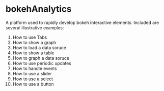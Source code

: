 # bokehAnalytics
A platform used to rapidly develop bokeh interactive elements. Included are several illustrative examples:
1. How to use Tabs
2. How to show a graph
3. How to load a data soruce
4. How to show a table
5. How to graph a data soruce
6. How to use periodic updates
7. How to handle events
8. How to use a slider
9. How to use a select
10. How to use a button
